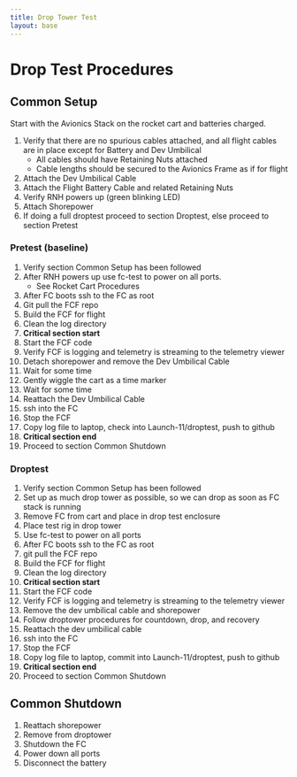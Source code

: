 ```yaml
---
title: Drop Tower Test
layout: base
---
```


# Drop Test Procedures

## Common Setup
Start with the Avionics Stack on the rocket cart and batteries charged.

 1. Verify that there are no spurious cables attached, and all flight cables are in place except for Battery and Dev Umbilical
    - All cables should have Retaining Nuts attached
    - Cable lengths should be secured to the Avionics Frame as if for flight
 1. Attach the Dev Umbilical Cable
 1. Attach the Flight Battery Cable and related Retaining Nuts
 1. Verify RNH powers up (green blinking LED)
 1. Attach Shorepower
 1. If doing a full droptest proceed to section Droptest, else proceed to section Pretest

### Pretest (baseline)
 1. Verify section Common Setup has been followed
 1. After RNH powers up use fc-test to power on all ports.
    - See Rocket Cart Procedures
 1. After FC boots ssh to the FC as root
 1. Git pull the FCF repo
 1. Build the FCF for flight
 1. Clean the log directory
 1. **Critical section start**
 1. Start the FCF code
 1. Verify FCF is logging and telemetry is streaming to the telemetry viewer
 1. Detach shorepower and remove the Dev Umbilical Cable
 1. Wait for some time
 1. Gently wiggle the cart as a time marker
 1. Wait for some time
 1. Reattach the Dev Umbilical Cable
 1. ssh into the FC
 1. Stop the FCF
 1. Copy log file to laptop, check into Launch-11/droptest, push to github
 1. **Critical section end**
 1. Proceed to section Common Shutdown

### Droptest
 1. Verify section Common Setup has been followed
 1. Set up as much drop tower as possible, so we can drop as soon as FC stack is running
 1. Remove FC from cart and place in drop test enclosure
 1. Place test rig in drop tower
 1. Use fc-test to power on all ports
 1. After FC boots ssh to the FC as root
 1. git pull the FCF repo
 1. Build the FCF for flight
 1. Clean the log directory
 1. **Critical section start**
 1. Start the FCF code
 1. Verify FCF is logging and telemetry is streaming to the telemetry viewer
 1. Remove the dev umbilical cable and shorepower
 1. Follow droptower procedures for countdown, drop, and recovery
 1. Reattach the dev umbilical cable
 1. ssh into the FC
 1. Stop the FCF
 1. Copy log file to laptop, commit into Launch-11/droptest, push to github
 1. **Critical section end**
 1. Proceed to section Common Shutdown

## Common Shutdown
 1. Reattach shorepower
 1. Remove from droptower
 1. Shutdown the FC
 1. Power down all ports
 1. Disconnect the battery


